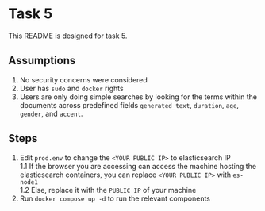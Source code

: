 # Task 5
This README is designed for task 5. 

## Assumptions
1. No security concerns were considered 
2. User has `sudo` and `docker` rights 
3. Users are only doing simple searches by looking for the terms within the documents across predefined fields `generated_text`, `duration`, `age`, `gender`, and `accent`.

## Steps
1. Edit `prod.env` to change the `<YOUR PUBLIC IP>` to elasticsearch IP  
1.1 If the browser you are accessing can access the machine hosting the elasticsearch containers, you can replace `<YOUR PUBLIC IP>` with `es-node1`  
1.2 Else, replace it with the `PUBLIC IP` of your machine
2. Run `docker compose up -d` to run the relevant components

